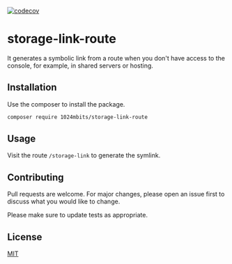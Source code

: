 [![codecov](https://codecov.io/gh/1024mbits/storage-link-route/branch/main/graph/badge.svg?token=AZ8BLV5JQG)](https://codecov.io/gh/1024mbits/storage-link-route)

# storage-link-route
It generates a symbolic link from a route when you don't have access to the console, for example, in shared servers or hosting.

## Installation

Use the composer to install the package.

```bash
composer require 1024mbits/storage-link-route
```

## Usage
Visit the route ```/storage-link``` to generate the symlink.

## Contributing
Pull requests are welcome. For major changes, please open an issue first to discuss what you would like to change.

Please make sure to update tests as appropriate.

## License
[MIT](./LICENSE.md)
